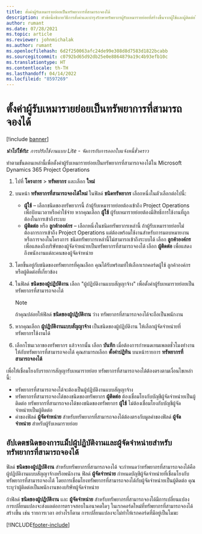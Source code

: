 ```yaml
---
title: ตั้งค่าผู้รับเหมารายย่อยเป็นทรัพยาการที่สามารถจองได้
description: หัวข้อนี้อธิบายวิธีการตั้งค่าและบำรุงรักษาทรัพยากรผู้รับเหมารายย่อยที่สร้างขึ้นจากผู้ใช้และผู้ติดต่อในระบบ เพื่อให้สามารถเชื่อมโยงกับผู้รับเหมารายย่อยใน Microsoft Dynamics 365 Project Operations
author: rumant
ms.date: 07/28/2021
ms.topic: article
ms.reviewer: johnmichalak
ms.author: rumant
ms.openlocfilehash: 6d2f250063afc24de99e308d8d7583d1822bcabb
ms.sourcegitcommit: c0792bd65d92db25e0e8864879a19c4b93efb10c
ms.translationtype: HT
ms.contentlocale: th-TH
ms.lasthandoff: 04/14/2022
ms.locfileid: "8597269"
---
```

# <a name="set-up-subcontractors-as-bookable-resources"></a>ตั้งค่าผู้รับเหมารายย่อยเป็นทรัพยาการที่สามารถจองได้

[!include [banner](../../includes/dataverse-preview.md)]

_**นำไปใช้กับ:** การปรับใช้งานแบบ Lite - จัดการกับการออกใบแจ้งหนี้ชั่วคราว_

ทำตามขั้นตอนเหล่านี้เพื่อตั้งค่าผู้รับเหมารายย่อยเป็นทรัพยากรที่สามารถจองได้ใน Microsoft Dynamics 365 Project Operations

1. ไปที่ **โครงการ** \> **ทรัพยากร** และเลือก **ใหม่**
2. บนหน้า **ทรัพยากรที่สามารถจองได้ใหม่** ในฟิลด์ **ชนิดทรัพยากร** เลือกหนึ่งในตัวเลือกต่อไปนี้:

    - **ผู้ใช้** – เลือกชนิดของทรัพยากรนี้ ถ้าผู้รับเหมารายย่อยต้องเข้าถึง Project Operations เพื่อป้อนเวลาหรือค่าใช้จ่าย หากคุณเลือก **ผู้ใช้** ผู้รับเหมารายย่อยต้องมีสิทธิ์การใช้งานที่ถูกต้องในการเข้าถึงระบบ
    - **ผู้ติดต่อ** หรือ **ลูกค้าองค์กร** – เลือกหนึ่งในชนิดทรัพยากรเหล่านี้ ถ้าผู้รับเหมารายย่อยไม่ต้องการการเข้าถึง Project Operations แต่ต้องพร้อมใช้งานสำหรับการมอบหมายงานหรือการจองในโครงการ ชนิดทรัพยากรเหล่านี้ไม่สามารถเข้าถึงระบบได้ เลือก **ลูกค้าองค์กร** เพื่อแสดงถึงบริษัทของผู้จัดจำหน่ายเป็นทรัพยากรที่สามารถจองได้ เลือก **ผู้ติดต่อ** เพื่อแสดงถึงพนักงานแต่ละคนของผู้จัดจำหน่าย

3. โดยขึ้นอยู่กับชนิดของทรัพยากรที่คุณเลือก คุณได้รับพร้อมท์ให้เลือกเรกคอร์ดผู้ใช้ ลูกค้าองค์กร หรือผู้ติดต่อที่เกี่ยวข้อง
4. ในฟิลด์ **ชนิดของผู้ปฏิบัติงาน** เลือก "ผู้ปฏิบัติงานแบบสัญญาจ้าง" เพื่อตั้งค่าผู้รับเหมารายย่อยเป็นทรัพยากรที่สามารถจองได้

    > [!NOTE]
    > ถ้าคุณปล่อยให้ฟิลด์ **ชนิดของผู้ปฏิบัติงาน** ว่าง ทรัพยากรที่สามารถจองได้จะถือเป็นพนักงาน

5. หากคุณเลือก **ผู้ปฏิบัติงานแบบสัญญาจ้าง** เป็นชนิดของผู้ปฏิบัติงาน ให้เลือกผู้จัดจำหน่ายที่ทรัพยากรใช้งานได้
6. เลือกโซนเวลาของทรัพยากร แล้วจากนั้น เลือก **บันทึก** เมื่อต้องการกำหนดเทมเพลตชั่วโมงทำงานให้กับทรัพยากรที่สามารถจองได้ คุณสามารถเลือก **ตั้งค่าปฏิทิน** บนหน้ารายการ **ทรัพยากรที่สามารถจองได้**

เพื่อให้เชื่อมโยงกับรายการสัญญารับเหมารายย่อย ทรัพยากรที่สามารถจองได้ต้องตรงตามเงื่อนไขเหล่านี้:

- ทรัพยากรที่สามารถจองได้จะต้องเป็นผู้ปฏิบัติงานแบบสัญญาจ้าง
- ทรัพยากรที่สามารถจองได้ของชนิดของทรัพยากร **ผู้ติดต่อ** ต้องเชื่อมโยงกับบัญชีผู้จัดจำหน่ายเป็นผู้ติดต่อ ทรัพยากรที่สามารถจองได้ของชนิดของทรัพยากร **ผู้ใช้** ไม่ต้องเชื่อมโยงกับบัญชีผู้จัดจำหน่ายเป็นผู้ติดต่อ
- ค่าของฟิลด์ **ผู้จัดจำหน่าย** สำหรับทรัพยากรที่สามารถจองได้ต้องตรงกับมูลค่าของฟิลด์ **ผู้จัดจำหน่าย** สำหรับผู้รับเหมารายย่อย

## <a name="update-the-type-of-worker-and-vendor-mapping-for-bookable-resources"></a>อัปเดตชนิดของการแม็ปผู้ปฏิบัติงานและผู้จัดจำหน่ายสำหรับทรัพยากรที่สามารถจองได้

ฟิลด์ **ชนิดของผู้ปฏิบัติงาน** สำหรับทรัพยากรที่สามารถจองได้ จะกำหนดว่าทรัพยากรที่สามารถจองได้คือผู้ปฏิบัติงานแบบสัญญาจ้างหรือพนักงาน ฟิลด์ **ผู้จัดจำหน่าย** กำหนดบัญชีผู้จัดจำหน่ายที่เชื่อมโยงกับทรัพยากรที่สามารถจองได้ โดยการเชื่อมโยงทรัพยากรที่สามารถจองได้กับผู้จัดจำหน่ายเป็นผู้ติดต่อ คุณระบุว่าผู้ติดต่อเป็นพนักงานของบริษัทผู้จัดจำหน่าย

ถ้าฟิลด์ **ชนิดของผู้ปฏิบัติงาน** และ **ผู้จัดจำหน่าย** สำหรับทรัพยากรที่สามารถจองได้มีการเปลี่ยนแปลง การเปลี่ยนแปลงจะส่งผลต่อการตรวจสอบในอนาคตใดๆ ในเรกคอร์ดใหม่ที่ทรัพยากรที่สามารถจองได้สร้างขึ้น เช่น รายการเวลา อย่างไรก็ตาม การเปลี่ยนแปลงจะไม่ทำให้เรกคอร์ดที่มีอยู่เป็นโมฆะ

[!INCLUDE[footer-include](../../includes/footer-banner.md)]
